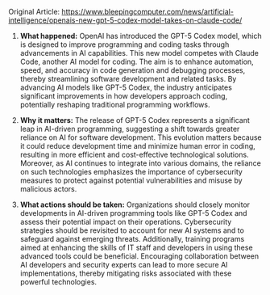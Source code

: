 Original Article: https://www.bleepingcomputer.com/news/artificial-intelligence/openais-new-gpt-5-codex-model-takes-on-claude-code/

1) **What happened:** OpenAI has introduced the GPT-5 Codex model, which is designed to improve programming and coding tasks through advancements in AI capabilities. This new model competes with Claude Code, another AI model for coding. The aim is to enhance automation, speed, and accuracy in code generation and debugging processes, thereby streamlining software development and related tasks. By advancing AI models like GPT-5 Codex, the industry anticipates significant improvements in how developers approach coding, potentially reshaping traditional programming workflows.

2) **Why it matters:** The release of GPT-5 Codex represents a significant leap in AI-driven programming, suggesting a shift towards greater reliance on AI for software development. This evolution matters because it could reduce development time and minimize human error in coding, resulting in more efficient and cost-effective technological solutions. Moreover, as AI continues to integrate into various domains, the reliance on such technologies emphasizes the importance of cybersecurity measures to protect against potential vulnerabilities and misuse by malicious actors.

3) **What actions should be taken:** Organizations should closely monitor developments in AI-driven programming tools like GPT-5 Codex and assess their potential impact on their operations. Cybersecurity strategies should be revisited to account for new AI systems and to safeguard against emerging threats. Additionally, training programs aimed at enhancing the skills of IT staff and developers in using these advanced tools could be beneficial. Encouraging collaboration between AI developers and security experts can lead to more secure AI implementations, thereby mitigating risks associated with these powerful technologies.